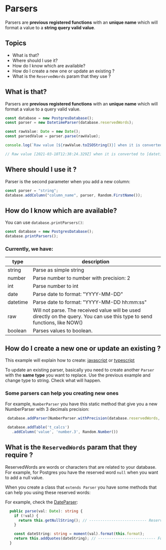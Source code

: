 # Parsers

Parsers are **previous registered functions** with an **unique name** which will format a value to a **string query valid value**.


## Topics

* What is that?
* Where should I use it?
* How do I know which are available?
* How do I create a new one or update an existing ?
* What is the `ReservedWords` param that they use ?


## What is that?
Parsers are **previous registered functions** with an **unique name** which will format a value to a query valid value.


```typescript
const database = new PostgresDatabase();
const parser = new DatetimeParser(database.reservedWords);

const rawValue: Date = new Date();
const parsedValue = parser.parse(rawValue);

console.log(`Raw value [${rawValue.toISOString()}] when it is converted to [${parser.type}] return the query-friendly value: [${parsedValue}]`);

// Raw value [2021-03-18T12:38:24.329Z] when it is converted to [datetime] return the query-friendly value: ['2021-03-18 09:38:24']

```

## Where should I use it ?

Parser is the second parameter when you add a new column:

```typescript
const parser = "string";
database.addColumn("column_name", parser, Random.FirstName());
```

## How do I know which are available?

You can use `database.printParsers()`:

```typescript
const database = new PostgresDatabase();
database.printParsers();
```

### Currently, we have:

|**type**| **description**|
|--|--|
|string| Parse as simple string|
|number| Parse number to number with precision: 2|
|int| Parse number to int|
|date| Parse date to format: "YYYY-MM-DD"|
|datetime| Parse date to format: "YYYY-MM-DD hh:mm:ss"|
|raw| Will not parse. The received value will be used directly on the query. You can use this type to send functions, like NOW()|
|boolean| Parses values to boolean.|

## How do I create a new one or update an existing ?

This example will explain how to create: [javascript](https://github.com/gabrielscarvalho/random-db-populator-example/blob/master/scenarios/3-new-parser.js) or [typescript](https://github.com/gabrielscarvalho/random-db-populator-example/blob/master/scenarios-ts/3-new-parser.ts)

To update an existing parser, basically you need to create another `Parser` with the **same type** you want to replace.
Use the previous example and change type to string. Check what will happen.


### Some parsers can help you creating new ones

For example, `NumberParser` you have this static method that give you a new NumberParser with 3 decimals precision:

```typescript 
 database.addParser(NumberParser.withPrecision(database.reservedWords, 'number.3', 3));

 database.addTable('t_calcs')
   .addColumn('value', 'number.3', Random.Number())
```


## What is the `ReservedWords` param that they require ?

ReservedWords are words or characters that are related to your database. For example, for Postgres you have the reserved word `null` when you want to add a null value.

When you create a class that `extends Parser` you have some methods that can help you using these reserved words:

For example, check the [DateParser](https://github.com/gabrielscarvalho/random-db-populator/blob/master/src/core/parsers/date.parser.ts):

```typescript 
  public parse(val: Date): string {
    if (!val) {
      return this.getNullString(); // -------------------------- Reserved word for null
    }

    const dateString: string = moment(val).format(this.format);
    return this.addQuotes(dateString); // -------------------------- For Postgres, every string value must have single-quote involving it.
  }
```

